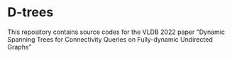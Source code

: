 # D-trees
This repository contains source codes for the VLDB 2022 paper "Dynamic Spanning Trees for Connectivity Queries on Fully-dynamic Undirected Graphs"
